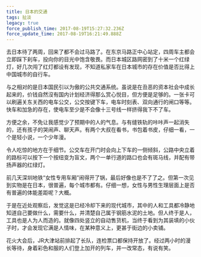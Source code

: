 ```yaml
---
title: 日本的交通
tags: 扯淡
legacy: true
force_publish_time: 2017-08-19T15:27:32.236Z
force_update_time: 2017-08-19T16:21:49.888Z
---
```


去日本待了两周，回来了都不会过马路了。在东京马路正中心站定，四周车主都会立即踩下刹车，投向你的目光中饱含敬畏。而日本城区路网密到了十米一个红绿灯，好几次闯了红灯都设有发现，不知道私家车在日本城市的存在价值是否比得上中国城市的自行车。

与之相对的是日本国民引以为傲的公共交通系统。虽说是在丑恶的资本社会中成长起来的，价钱自然沒有国内计划经济得那么赏心悦目，但方便是足够的。一张卡可以刷遍关东关西的电车公交，公交按键下车，电车时刻表、双向通行的闸口等等。快车和加急的存在，使电车至少是不会像十三号线一样挤得我下不了车。

方便之余，不免让我感觉少了预期中的人的气息。与有缝铁轨的咔咔声一起消失的，还有孩子的哭闹声、聊天声。有两个大叔在看书，书包着书皮，仔细一看，一个是轻小说，一个少年漫。

令人吃惊的地方在于细节。公交车在开门时会向上下车的一侧倾斜，公路中央立着的路标可以按下一个按纽变为盲文，两个一单行道的路口也会有斑马线，并配有带扬声器的红绿灯。

前几天深圳地铁“女性专用车厢”闹得开了锅，最后好像也是不了了之。但第一次见到实物是在日本，很普遍，每个城市都有。仔细一想，女性与男性生理层面上是否有普遍的体能差距呢？大概。

于是在近处观察后，发觉这是已经冷却下来的现代城市，其中的人和工具都冷静地知道自己要做什么，需要什么，并清楚自己属于钢筋水泥的土地。但人终于是人，工具也是人为人而造的。就像四处竖立的自动售货机，当终于看到为其装填的小伙子时，才会发现它满是人情味，在某种意义上，更甚于街边的小卖铺。

花火大会后，JR大津站前排起了长队，连检票口都保持开放了。经过两小时的漫长等待，身着彩色和服的人们登上加开的列车，并一改常态，有说有笑。
